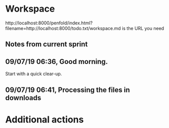 # Workspace 
http://localhost:8000/penfold/index.html?filename=http://localhost:8000/todo.txt/workspace.md is the URL you need 
##  Notes from current sprint 


## 09/07/19 06:36, Good morning.  
Start with a quick clear-up. 

## 09/07/19 06:41, Processing the files in downloads 




# Additional actions



